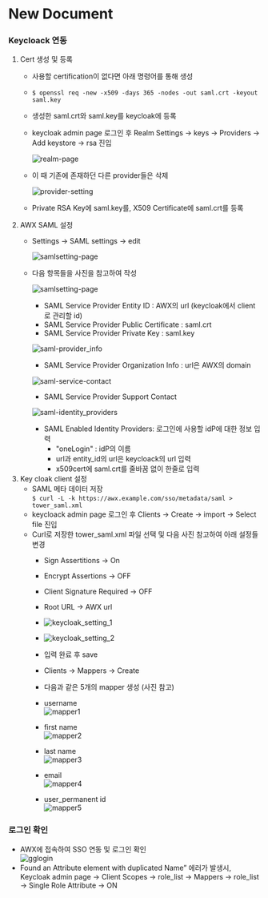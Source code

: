 # New Document

### Keycloack 연동
1. Cert 생성 및 등록
	- 사용할 certification이 없다면 아래 명령어를 통해 생성
	- ```$ openssl req -new -x509 -days 365 -nodes -out saml.crt -keyout saml.key ```
	- 생성한 saml.crt와 saml.key를 keycloak에 등록
	- keycloak admin page 로그인 후 Realm Settings -> keys -> Providers -> Add keystore -> rsa 진입   
	  
	  ![realm-page](./img/myrealm.png)
	- 이 때 기존에 존재하던 다른 provider들은 삭제   
	   
	  ![provider-setting](./img/provider-setting.png)
	- Private RSA Key에 saml.key를, X509 Certificate에 saml.crt를 등록
2. AWX SAML 설정
	- Settings -> SAML settings -> edit   
   
	  ![samlsetting-page](./img/samlsettingpage.png)
	- 다음 항목들을 사진을 참고하여 작성   
	    
		 ![samlsetting-page](./img/saml_keysection.png)
		- SAML Service Provider Entity ID : AWX의 url (keycloak에서 client로 관리할 id)
		- SAML Service Provider Public Certificate : saml.crt
		- SAML Service Provider Private Key : saml.key   
		   
		![saml-provider_info](./img/saml_provider_info.png)
		- SAML Service Provider Organization Info : url은 AWX의 domain   
		   
		![saml-service-contact](./img/saml_service_contact.png)   
		   
		- SAML Service Provider Support Contact   
		   
		![saml-identity_providers](./img/saml_identity_providers.png)
		- SAML Enabled Identity Providers: 로그인에 사용할 idP에 대한 정보 입력
			- "oneLogin" : idP의 이름
			- url과 entity_id의 url은 keycloack의 url 입력
			- x509cert에 saml.crt를 줄바꿈 없이 한줄로 입력
3. Key cloak client 설정
	- SAML 메타 데이터 저장   
	``` $ curl -L -k https://awx.example.com/sso/metadata/saml > tower_saml.xml ```
    - keycloack admin page 로그인 후 Clients -> Create -> import -> Select file 진입
    - Curl로 저장한 tower_saml.xml 파일 선택 및 다음 사진 참고하여 아래 설정들 변경
    	- Sign Assertitions -> On
    	- Encrypt Assertions -> OFF
    	- Client Signature Required -> OFF
    	- Root URL -> AWX url   
		   
        - ![keycloak_setting_1](./img/keycloak_setting_1.png)
		- ![keycloak_setting_2](./img/keycloak_setting_2.png)

        - 입력 완료 후 save
        - Clients -> Mappers -> Create
        - 다음과 같은 5개의 mapper 생성 (사진 참고)
		- username   
		![mapper1](./img/mapper_user_name.png)
		- first name   
		 ![mapper2](./img/mapper_first_name.png)
		- last name   
		 ![mapper3](./img/mapper_last_name.png)
		- email   
		 ![mapper4](./img/mapper_email.png)
		- user_permanent id   
		 ![mapper5](./img/mapper_user_permanent_id.png)
         
### 로그인 확인   
- AWX에 접속하여 SSO 연동 및 로그인 확인    
![gglogin](./img/login.png)
- Found an Attribute element with duplicated Name” 에러가 발생시,   
Keycloak admin page -> Client Scopes -> role_list -> Mappers -> role_list -> Single Role Attribute -> ON
